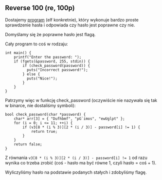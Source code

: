 ﻿## Reverse 100 (re, 100p)

Dostajemy [program](./r100) (elf konkretnie), który wykonuje bardzo proste sprawdzenie hasła i odpowiada czy hasło jest poprawne czy nie.

Domyślamy się że poprawne hasło jest flagą.

Cały program to coś w rodzaju:

    int main() {
        printf("Enter the password: ");
        if (fgets(&password, 255, stdin)) {
            if (check_password(password)) {
              puts("Incorrect password!");
            } else {
              puts("Nice!");
            }
        }
    }

Patrzymy więc w funkcję check_password (oczywiście nie nazywała się tak w binarce, nie dostaliśmy symboli):

    bool check_password(char *password) {
        char* arr[3] = { "Dufhbmf", "pG`imos", "ewUglpt" };
        for (i = 0; i <= 11; ++i) {
            if (v3[8 * (i % 3)][2 * (i / 3)] - password[i] != 1) {
                return true;
            }
        }
        return false;
    }

Z równania `v3[8 * (i % 3)][2 * (i / 3)] - password[i] != 1` od razu wynika co trzeba zrobić (coś - hasło ma być równe 1, czyli hasło = coś + 1).

Wyliczyliśmy hasło na podstawie podanych stałych i zdobyliśmy flagę.

